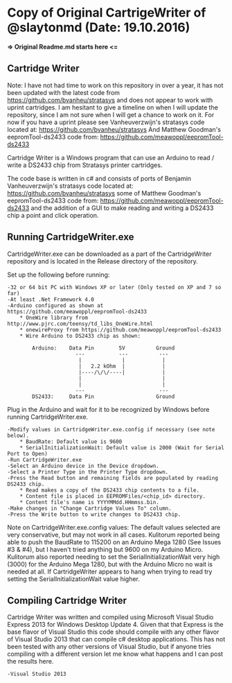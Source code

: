 Copy of Original CartrigeWriter of @slaytonmd (Date: 19.10.2016)
================


**=> Original Readme.md starts here <=**


Cartridge Writer
----

Note:	I have not had time to work on this repository in over a year, it has not
	been updated with the latest code from https://github.com/bvanheu/stratasys
	and does not appear to work with uprint cartridges.  I am hesitant to give
	a timeline on when I will update the repository, since I am not sure when I
	will get a chance to work on it.  For now if you have a uprint please see
	Vanheuverzwijn's stratasys code located at:
		https://github.com/bvanheu/stratasys
	And Matthew Goodman's eepromTool-ds2433 code from:
		https://github.com/meawoppl/eepromTool-ds2433

Cartridge Writer is a Windows program that can use an Arduino to read / write a
DS2433 chip from Stratasys printer cartridges.

The code base is written in c# and consists of ports of Benjamin
Vanheuverzwijn's stratasys code located at:
	https://github.com/bvanheu/stratasys
some of Matthew Goodman's eepromTool-ds2433 code from:
	https://github.com/meawoppl/eepromTool-ds2433
and the addition of a GUI to make reading and writing a DS2433 chip a point and
click operation.

Running CartridgeWriter.exe
----
CartridgeWriter.exe can be downloaded as a part of the CartridgeWriter repository
and is located in the Release directory of the repository.  

Set up the following before running:

	-32 or 64 bit PC with Windows XP or later (Only tested on XP and 7 so far)
	-At least .Net Framework 4.0
	-Arduino configured as shown at https://github.com/meawoppl/eepromTool-ds2433
		* OneWire library from http://www.pjrc.com/teensy/td_libs_OneWire.html
		* onewireProxy from https://github.com/meawoppl/eepromTool-ds2433
		* Wire Arduino to DS2433 chip as shown:
		
			Arduino:	Data Pin		5V			Ground
						  ---			---			 ---
						   |			 |			  |
						   |   2.2 kOhm	 |			  |
						   |----/\/\/----|			  |
						   |						  |
						   |						  |
						  ---						 ---
			DS2433:		Data Pin					Ground

Plug in the Arduino and wait for it to be recognized by Windows before running
CartridgeWriter.exe.

	-Modify values in CartridgeWriter.exe.config if necessary (see note below).
		* BaudRate: Default value is 9600 
		* SerialInitializationWait: Default value is 2000 (Wait for Serial Port to Open) 
	-Run CartridgeWriter.exe
	-Select an Arduino device in the Device dropdown.
	-Select a Printer Type in the Printer Type dropdown.
	-Press the Read button and remaining fields are populated by reading DS2433 chip.
		* Read makes a copy of the DS2433 chip contents to a file.
		* Content file is placed in EEPROMFiles/<chip_id> directory.
		* Content file's name is YYYYMMdd.HHmmss.bin.
	-Make changes in "Change Cartridge Values To" column.
	-Press the Write button to write changes to DS2433 chip.

Note on CartridgeWriter.exe.config values:
The default values selected are very conservative, but may not work in all cases.
Kulitorum reported being able to push the BaudRate to 115200 on an Arduino Mega
1280 (See Issues #3 & #4), but I haven't tried anything but 9600 on my Arduino Micro.
Kulitorum also reported needing to set the SerialInitializationWait very high (3000)
for the Arduino Mega 1280, but with the Arduino Micro no wait is needed at all.
If CartridgeWriter appears to hang when trying to read try setting the
SerialInitializationWait value higher.

Compiling Cartridge Writer
----
Cartridge Writer was written and compiled using Microsoft Visual Studio Express 2013
for Windows Desktop Update 4.  Given that that Express is the base flavor of Visual
Studio this code should compile with any other flavor of Visual Studio 2013 that can
compile c# desktop applications.  This has not been tested with any other versions
of Visual Studio, but if anyone tries compiling with a different version let me know
what happens and I can post the results here.

	-Visual Studio 2013
	
